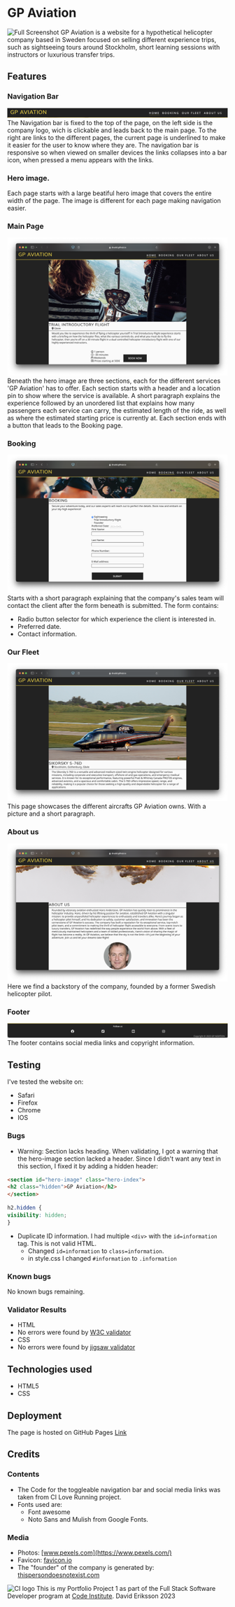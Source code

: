 # GP Aviation
![Full Screenshot](readme_screenshots/scrot_full.png)
GP Aviation is a website for a hypothetical helicopter company based in Sweden focused on selling different experience trips, such as sightseeing tours around Stockholm, short learning sessions with instructors or luxurious transfer trips.

## Features

### Navigation Bar
![Navigation Bar](readme_screenshots/scrot_navbar.png)
The Navigation bar is fixed to the top of the page, on the left side is the company logo, wich is clickable and leads back to the main page.
To the right are links to the different pages, the current page is underlined to make it easier for the user to know where they are.
The navigation bar is responsive so when viewed on smaller devices the links collapses into a bar icon, when pressed a menu appears with the links.

### Hero image.
Each page starts with a large beatiful hero image that covers the entire width of the page. The image is different for each
page making navigation easier.

### Main Page
![Main Page](readme_screenshots/scrot_main.png)
Beneath the hero image are three sections, each for the different services 'GP Aviation' has to offer.
Each section starts with a header and a location pin to show where the service is available. A short paragraph explains the experience followed by an unordered list that explains how many passengers each service can carry, the estimated length of the ride, as well as where the estimated starting price is currently at. 
Each section ends with a button that leads to the Booking page.

### Booking
![Booking](readme_screenshots/scrot_booking.png)
Starts with a short paragraph explaining that the company's sales team will contact the client after the form beneath is submitted.
The form contains:
- Radio button selector for which experience the client is interested in.
- Preferred date.
- Contact information.

### Our Fleet
![Fleet](readme_screenshots/scrot_fleet.png)
This page showcases the different aircrafts GP Aviation owns. With a picture and a short paragraph.

### About us
![About](readme_screenshots/scrot_about.png)
Here we find a backstory of the company, founded by a former Swedish helicopter pilot.

### Footer
![Footer](readme_screenshots/scrot_footer.png)
The footer contains social media links and copyright information.

## Testing
I've tested the website on:
- Safari
- Firefox
- Chrome
- IOS

### Bugs
- Warning: Section lacks heading.
When validating, I got a warning that the hero-image section lacked a header.
Since I didn't want any text in this section, I fixed it by adding a hidden header:
```html
<section id="hero-image" class="hero-index">
<h2 class="hidden">GP Aviation</h2>
</section>
```

```css
h2.hidden {
visibility: hidden;
}
```

- Duplicate ID information.
I had multiple `<div>` with the `id=information` tag. This is not valid HTML.
    * Changed `id=information` to `class=information`.
    * in style.css I changed `#information` to `.information`

### Known bugs
No known bugs remaining.

### Validator Results
* HTML
* No errors were found by [W3C validator](https://validator.w3.org)
* CSS
* No errors were found by [jigsaw validator](https://jigsaw.w3.org/css-validator/)

## Technologies used
- HTML5
- CSS

## Deployment
The page is hosted on GitHub Pages
[Link](https://dvudd.github.io/CI_PP1/)
## Credits
### Contents
- The Code for the toggleable navigation bar and social media links was taken from CI Love Running project.
- Fonts used are:
    * Font awesome
    * Noto Sans and Mulish from Google Fonts.
### Media
- Photos: [www.pexels.com](https://www.pexels.com/)
- Favicon: [favicon.io](https://favicon.io)
- The "founder" of the company is generated by: [thispersondoesnotexist.com](https://thispersondoesnotexist.com)

![CI logo](https://codeinstitute.s3.amazonaws.com/fullstack/ci_logo_small.png)
This is my Portfolio Project 1 as part of the Full Stack Software Developer program at [Code Institute](https://codeinstitute.net/).
David Eriksson 2023